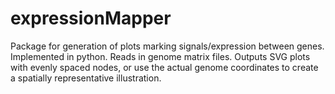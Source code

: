 # expressionMapper
Package for generation of plots marking signals/expression between genes. Implemented in python. Reads in genome matrix files. Outputs SVG plots with evenly spaced nodes, or use the actual genome coordinates to create a spatially representative illustration.

